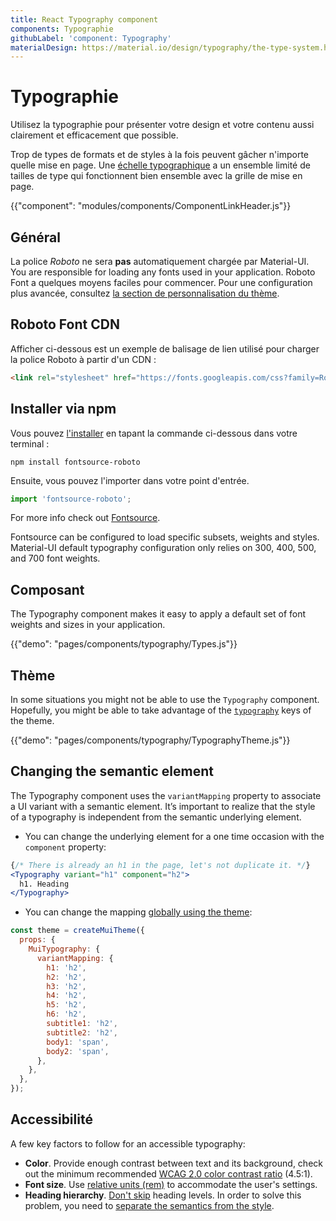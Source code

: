 ```yaml
---
title: React Typography component
components: Typographie
githubLabel: 'component: Typography'
materialDesign: https://material.io/design/typography/the-type-system.html
---
```


# Typographie

<p class="description">Utilisez la typographie pour présenter votre design et votre contenu aussi clairement et efficacement que possible.</p>

Trop de types de formats et de styles à la fois peuvent gâcher n'importe quelle mise en page. Une [échelle typographique](https://material.io/design/typography/#type-scale) a un ensemble limité de tailles de type qui fonctionnent bien ensemble avec la grille de mise en page.

{{"component": "modules/components/ComponentLinkHeader.js"}}

## Général

La police *Roboto* ne sera **pas** automatiquement chargée par Material-UI. You are responsible for loading any fonts used in your application. Roboto Font a quelques moyens faciles pour commencer. Pour une configuration plus avancée, consultez [la section de personnalisation du thème](/customization/typography/).

## Roboto Font CDN

Afficher ci-dessous est un exemple de balisage de lien utilisé pour charger la police Roboto à partir d'un CDN :

```html
<link rel="stylesheet" href="https://fonts.googleapis.com/css?family=Roboto:300,400,500,700&display=swap" />
```

## Installer via npm

Vous pouvez [l'installer](https://www.npmjs.com/package/fontsource-roboto) en tapant la commande ci-dessous dans votre terminal :

`npm install fontsource-roboto`

Ensuite, vous pouvez l'importer dans votre point d'entrée.

```js
import 'fontsource-roboto';
```

For more info check out [Fontsource](https://github.com/fontsource/fontsource).

Fontsource can be configured to load specific subsets, weights and styles. Material-UI default typography configuration only relies on 300, 400, 500, and 700 font weights.

## Composant

The Typography component makes it easy to apply a default set of font weights and sizes in your application.

{{"demo": "pages/components/typography/Types.js"}}

## Thème

In some situations you might not be able to use the `Typography` component. Hopefully, you might be able to take advantage of the [`typography`](/customization/default-theme/?expand-path=$.typography) keys of the theme.

{{"demo": "pages/components/typography/TypographyTheme.js"}}

## Changing the semantic element

The Typography component uses the `variantMapping` property to associate a UI variant with a semantic element. It’s important to realize that the style of a typography is independent from the semantic underlying element.

- You can change the underlying element for a one time occasion with the `component` property:

```jsx
{/* There is already an h1 in the page, let's not duplicate it. */}
<Typography variant="h1" component="h2">
  h1. Heading
</Typography>
```

- You can change the mapping [globally using the theme](/customization/globals/#default-props):

```js
const theme = createMuiTheme({
  props: {
    MuiTypography: {
      variantMapping: {
        h1: 'h2',
        h2: 'h2',
        h3: 'h2',
        h4: 'h2',
        h5: 'h2',
        h6: 'h2',
        subtitle1: 'h2',
        subtitle2: 'h2',
        body1: 'span',
        body2: 'span',
      },
    },
  },
});
```

## Accessibilité

A few key factors to follow for an accessible typography:

- **Color**. Provide enough contrast between text and its background, check out the minimum recommended [WCAG 2.0 color contrast ratio](https://www.w3.org/TR/UNDERSTANDING-WCAG20/visual-audio-contrast-contrast.html) (4.5:1).
- **Font size**. Use [relative units (rem)](/customization/typography/#font-size) to accommodate the user's settings.
- **Heading hierarchy**. [Don't skip](https://www.w3.org/WAI/tutorials/page-structure/headings/) heading levels. In order to solve this problem, you need to [separate the semantics from the style](#changing-the-semantic-element).
